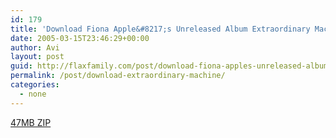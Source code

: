 ```yaml
---
id: 179
title: 'Download Fiona Apple&#8217;s Unreleased Album Extraordinary Machine'
date: 2005-03-15T23:46:29+00:00
author: Avi
layout: post
guid: http://flaxfamily.com/post/download-fiona-apples-unreleased-album-extraordinary-machine/
permalink: /post/download-extraordinary-machine/
categories:
  - none
---
```

[47MB ZIP](http://www.flaxfamily.com/temp/Fiona%20Apple%20-%20Extraordinary%20Machine.zip)